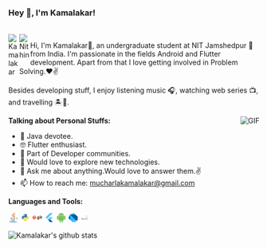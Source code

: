 ### Hey 👋, I'm Kamalakar!

<br />
<a href="https://www.linkedin.com/in/kamalakar-mucharla/" target="blank">
  <img align="left" alt="Kamalakar" width="22px" src="https://cdn.jsdelivr.net/npm/simple-icons@v3/icons/linkedin.svg" />
</a>
<a href="https://www.instagram.com/kamalakar_mucharla_/" target="blank">
  <img align="left" alt="Nithin" width="22px" src="https://cdn.jsdelivr.net/npm/simple-icons@v3/icons/instagram.svg" />
</a>


Hi, I'm Kamalakar🙌, an undergraduate student at NIT Jamshedpur 🚀 from India. I'm passionate in the fields Android and Flutter development. Apart from that I love getting involved in Problem Solving.❤✌

Besides developing stuff, I enjoy listening music 🎧, watching web series 📺, and travelling 🏝️🗻.

<img align="right" alt="GIF" src="https://i.pinimg.com/originals/e4/26/70/e426702edf874b181aced1e2fa5c6cde.gif" />

**Talking about Personal Stuffs:**
- 💖 Java devotee.
- 🤓 Flutter enthusiast.
- 👯 Part of Developer communities.
- 🧐 Would love to explore new technologies.
- 💬 Ask me about anything.Would love to answer them.✌
- 📫 How to reach me: mucharlakamalakar@gmail.com

**Languages and Tools:**

<code><img src="https://raw.githubusercontent.com/github/explore/80688e429a7d4ef2fca1e82350fe8e3517d3494d/topics/java/java.png" alt="java" width="20" height="20"/></code>
<code><img height="20" width="20" src="https://raw.githubusercontent.com/github/explore/80688e429a7d4ef2fca1e82350fe8e3517d3494d/topics/python/python.png"></code>
<code><img height="20" width="20" src="https://raw.githubusercontent.com/github/explore/80688e429a7d4ef2fca1e82350fe8e3517d3494d/topics/git/git.png"></code>
<img height="20" width="20" src="https://raw.githubusercontent.com/github/explore/80688e429a7d4ef2fca1e82350fe8e3517d3494d/topics/flutter/flutter.png">
<img height="20" width="20" src="https://raw.githubusercontent.com/github/explore/80688e429a7d4ef2fca1e82350fe8e3517d3494d/topics/android/android.png">
<img height="20" width="20" src="https://raw.githubusercontent.com/github/explore/80688e429a7d4ef2fca1e82350fe8e3517d3494d/topics/dart/dart.png">
<code><img height="20" src="https://raw.githubusercontent.com/github/explore/80688e429a7d4ef2fca1e82350fe8e3517d3494d/topics/mysql/mysql.png"></code>

<p>
  <img align="left" src="https://github-readme-stats.vercel.app/api/top-langs/?username=KaMaLaKaR174&hide=html&show_icons=true&theme=tokyonight&title_color=fff&icon_color=79ff97&text_color=9f9f9f&bg_color=151515" alt="Kamalakar's github stats"/>

   <!--<img align="left" src="https://github-readme-stats.vercel.app/api?username=KaMaLaKaR174&theme=radical&show_icons=true&count_private=true&title_color=fff&icon_color=79ff97&text_color=9f9f9f&bg_color=151515&line_height=33&hide_rank=false" alt="Kamalakar's github stats"/>-->
  
</p>


